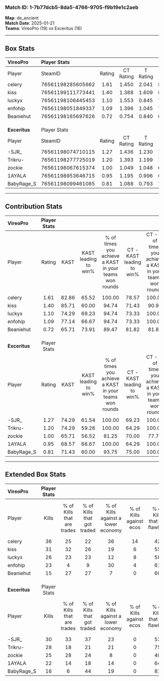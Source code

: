 ### Match ID: 1-7b77dcb5-8da5-4766-9705-f9b19e1c2aeb  
**Map**: de_ancient  
**Match Date**: 2025-01-21  
**Teams**: VireoPro (19) vs Exceritus (16)  

---  

## Box Stats  

| **VireoPro**  | Player Stats      |        |           |          |       |       |       |         |        |      |     |
| :- | :- | :-: | :-: | :-: | :-: | :-: | :-: | :-: | :-: | :-: | :-: |
| Player        | SteamID           | Rating | CT Rating | T Rating | KAST  |  ADR  | Kills | Assists | Deaths | K/D  | HS% |
| celery        | 76561198285605662 |  1.61  |   1.450   |  2.041   | 82.86 | 119.1 |  36   |   12    |   24   | 1.50 | 41  |
| kiss          | 76561199111773441 |  1.40  |   1.388   |  1.609   | 85.71 | 83.5  |  31   |    6    |   22   | 1.41 | 32  |
| luckyx        | 76561198106445453 |  1.10  |   1.553   |  0.845   | 74.29 | 70.4  |  26   |    9    |   26   | 1.00 | 30  |
| enfohip       | 76561198051849337 |  1.09  |   1.396   |  1.045   | 77.14 | 75.1  |  23   |    9    |   24   | 0.96 | 43  |
| Beaniehut     | 76561198165697626 |  0.72  |   0.754   |  0.840   | 65.71 | 49.8  |  15   |   10    |   25   | 0.60 | 40  |
|               |                   |        |           |          |       |       |       |         |        |      |     |
|               |                   |        |           |          |       |       |       |         |        |      |     |
|               |                   |        |           |          |       |       |       |         |        |      |     |
| **Exceritus** | Player Stats      |        |           |          |       |       |       |         |        |      |     |
| Player        | SteamID           | Rating | CT Rating | T Rating | KAST  |  ADR  | Kills | Assists | Deaths | K/D  | HS% |
| -SJR_         | 76561198074710115 |  1.27  |   1.436   |  1.230   | 74.29 | 94.1  |  30   |   13    |   27   | 1.11 | 33  |
| Trikru-       | 76561198277725019 |  1.20  |   1.393   |  1.199   | 74.29 | 80.5  |  28   |    3    |   24   | 1.17 | 42  |
| zockie        | 76561198067615374 |  1.00  |   1.049   |  1.048   | 65.71 | 74.0  |  25   |   11    |   28   | 0.89 | 44  |
| 1AYALA        | 76561198953646715 |  0.95  |   1.195   |  0.996   | 68.57 | 71.2  |  22   |   11    |   27   | 0.81 | 68  |
| BabyRage_S    | 76561198099461085 |  0.81  |   1.088   |  0.793   | 71.43 | 59.8  |  16   |    9    |   25   | 0.64 | 56  |
---  

## Contribution Stats  

| **VireoPro**  | Player Stats |       |                      |                                                        |                           |                                                             |                          |                                                            |
| :- | :-: | :-: | :-: | :-: | :-: | :-: | :-: | :-: |
| Player        |    Rating    | KAST  | KAST leading to win% | % of times you achieve a KAST in your teams won rounds | CT - KAST leading to win% | CT - % of times you achieve a KAST in your teams won rounds | T - KAST leading to win% | T - % of times you achieve a KAST in your teams won rounds |
| celery        |     1.61     | 82.86 |        65.52         |                         100.00                         |           78.57           |                           100.00                            |          53.33           |                           100.00                           |
| kiss          |     1.40     | 85.71 |        60.00         |                         94.74                          |           71.43           |                            90.91                            |          50.00           |                           100.00                           |
| luckyx        |     1.10     | 74.29 |        69.23         |                         94.74                          |           73.33           |                           100.00                            |          63.64           |                           87.50                            |
| enfohip       |     1.09     | 77.14 |        66.67         |                         94.74                          |           73.33           |                           100.00                            |          58.33           |                           87.50                            |
| Beaniehut     |     0.72     | 65.71 |        73.91         |                         89.47                          |           81.82           |                            81.82                            |          66.67           |                           100.00                           |
|               |              |       |                      |                                                        |                           |                                                             |                          |                                                            |
|               |              |       |                      |                                                        |                           |                                                             |                          |                                                            |
|               |              |       |                      |                                                        |                           |                                                             |                          |                                                            |
| **Exceritus** | Player Stats |       |                      |                                                        |                           |                                                             |                          |                                                            |
| Player        |    Rating    | KAST  | KAST leading to win% | % of times you achieve a KAST in your teams won rounds | CT - KAST leading to win% | CT - % of times you achieve a KAST in your teams won rounds | T - KAST leading to win% | T - % of times you achieve a KAST in your teams won rounds |
| -SJR_         |     1.27     | 74.29 |        61.54         |                         100.00                         |           69.23           |                           100.00                            |          53.85           |                           100.00                           |
| Trikru-       |     1.20     | 74.29 |        59.26         |                         100.00                         |           64.29           |                           100.00                            |          53.85           |                           100.00                           |
| zockie        |     1.00     | 65.71 |        56.52         |                         81.25                          |           70.00           |                            77.78                            |          46.15           |                           85.71                            |
| 1AYALA        |     0.95     | 68.57 |        66.67         |                         100.00                         |           64.29           |                           100.00                            |          70.00           |                           100.00                           |
| BabyRage_S    |     0.81     | 71.43 |        60.00         |                         93.75                          |           75.00           |                           100.00                            |          46.15           |                           85.71                            |
---  

## Extended Box Stats  

| **VireoPro**  | Player Stats |                            |                            |                                    |                         |                              |                                 |        |                             |                                     |                          |                               |                            |
| :- | :-: | :-: | :-: | :-: | :-: | :-: | :-: | :-: | :-: | :-: | :-: | :-: | :-: |
| Player        |    Kills     | % of Kills that are trades | % of Kills that got traded | % of Kills against a lower economy | % of Kills against ecos | % of Kills that are flawless | % of Kills that are close duels | Deaths | % of Deaths that get traded | % of Deaths against a lower economy | % of Deaths against ecos | % of Deaths that are flawless | % of Deaths that are close |
| celery        |      36      |             25             |             22             |                 36                 |           14            |              42              |                6                |   24   |             33              |                 17                  |            0             |              50               |             8              |
| kiss          |      31      |             32             |             26             |                 19                 |            6            |              55              |                3                |   22   |             27              |                 18                  |            5             |              64               |             9              |
| luckyx        |      26      |             23             |             23             |                 12                 |            8            |              58              |               15                |   26   |             27              |                 19                  |            0             |              62               |             12             |
| enfohip       |      23      |             4              |             9              |                 30                 |            4            |              61              |                4                |   24   |             33              |                 17                  |            0             |              50               |             4              |
| Beaniehut     |      15      |             27             |             27             |                 7                  |            0            |              60              |                7                |   25   |             20              |                 12                  |            4             |              84               |             4              |
|               |              |                            |                            |                                    |                         |                              |                                 |        |                             |                                     |                          |                               |                            |
|               |              |                            |                            |                                    |                         |                              |                                 |        |                             |                                     |                          |                               |                            |
|               |              |                            |                            |                                    |                         |                              |                                 |        |                             |                                     |                          |                               |                            |
| **Exceritus** | Player Stats |                            |                            |                                    |                         |                              |                                 |        |                             |                                     |                          |                               |                            |
| Player        |    Kills     | % of Kills that are trades | % of Kills that got traded | % of Kills against a lower economy | % of Kills against ecos | % of Kills that are flawless | % of Kills that are close duels | Deaths | % of Deaths that get traded | % of Deaths against a lower economy | % of Deaths against ecos | % of Deaths that are flawless | % of Deaths that are close |
| -SJR_         |      30      |             33             |             37             |                 23                 |            0            |              53              |               13                |   27   |             11              |                  4                  |            0             |              44               |             15             |
| Trikru-       |      28      |             18             |             21             |                 21                 |            0            |              75              |                4                |   24   |             21              |                  4                  |            0             |              71               |             4              |
| zockie        |      25      |             28             |             24             |                 8                  |            0            |              40              |                4                |   28   |             11              |                 11                  |            0             |              46               |             4              |
| 1AYALA        |      22      |             14             |             18             |                 14                 |            0            |              64              |                9                |   27   |             33              |                 11                  |            0             |              56               |             7              |
| BabyRage_S    |      16      |             6              |             44             |                 19                 |            0            |              81              |                6                |   25   |             32              |                 12                  |            0             |              48               |             4              |
